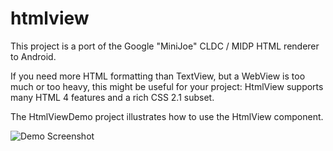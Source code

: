 htmlview
========

This project is a port of the Google "MiniJoe" CLDC / MIDP HTML renderer to Android.

If you need more HTML formatting than TextView, but a WebView is too much or too heavy, this might be useful for your project: HtmlView supports many HTML 4 features and a rich CSS 2.1 subset.

The HtmlViewDemo project illustrates how to use the HtmlView component.

![Demo Screenshot](https://https://googledrive.com/host/0B0Y6LqaBUwT3SFpTTlR6UVc3WFU/htmlview%20screenshot)


